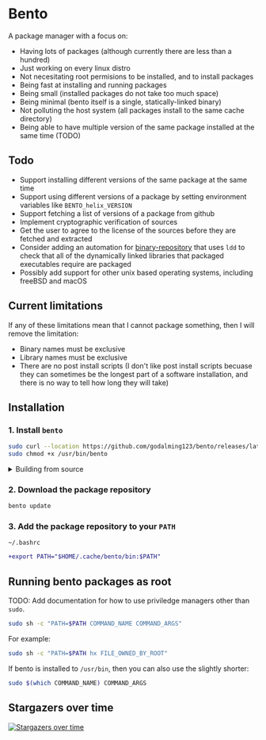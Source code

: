 # Bento

A package manager with a focus on:

- Having lots of packages (although currently there are less than a hundred)
- Just working on every linux distro
- Not necesitating root permisions to be installed, and to install packages
- Being fast at installing and running packages
- Being small (installed packages do not take too much space)
- Being minimal (bento itself is a single, statically-linked binary)
- Not polluting the host system (all packages install to the same cache directory)
- Being able to have multiple version of the same package installed at the same time (TODO)

## Todo

- Support installing different versions of the same package at the same time
- Support using different versions of a package by setting environment variables like `BENTO_helix_VERSION`
- Support fetching a list of versions of a package from github
- Implement cryptographic verification of sources
- Get the user to agree to the license of the sources before they are fetched and extracted
- Consider adding an automation for [binary-repository](https://github.com/godalming123/binary-repository/) that uses `ldd` to check that all of the dynamically linked libraries that packaged executables require are packaged
- Possibly add support for other unix based operating systems, including freeBSD and macOS

## Current limitations

If any of these limitations mean that I cannot package something, then I will remove the limitation:

- Binary names must be exclusive
- Library names must be exclusive
- There are no post install scripts (I don't like post install scripts becuase they can sometimes be the longest part of a software installation, and there is no way to tell how long they will take)

## Installation

### 1. Install `bento`

```sh
sudo curl --location https://github.com/godalming123/bento/releases/latest/download/linux-amd64 -o /usr/bin/bento
sudo chmod +x /usr/bin/bento
```

<details><summary>Building from source</summary>

```sh
git clone --depth 1 https://github.com/godalming123/bento.git
cd bento
go install
# `go install` puts the binary in `~/go/bin`, so make sure that directory is in your $PATH
```

</details>

### 2. Download the package repository

```sh
bento update
```

### 3. Add the package repository to your `PATH`

`~/.bashrc`

```diff
+export PATH="$HOME/.cache/bento/bin:$PATH"
```

## Running bento packages as root

TODO: Add documentation for how to use priviledge managers other than `sudo`.

```sh
sudo sh -c "PATH=$PATH COMMAND_NAME COMMAND_ARGS"
```

For example:

```sh
sudo sh -c "PATH=$PATH hx FILE_OWNED_BY_ROOT"
```

If bento is installed to `/usr/bin`, then you can also use the slightly shorter:

```sh
sudo $(which COMMAND_NAME) COMMAND_ARGS
```

## Stargazers over time

[![Stargazers over time](https://starchart.cc/godalming123/bento.svg)](https://starchart.cc/godalming123/bento)

